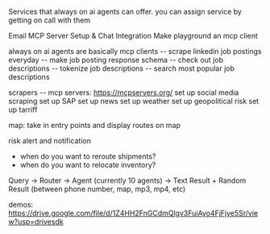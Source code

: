 
Services that always on ai agents can offer. you can assign service by getting on call with them

Email MCP Server Setup & Chat Integration
Make playground an mcp client

always on ai agents are basically mcp clients 
-- scrape linkedin job postings everyday
-- make job posting response schema
-- check out job descriptions
-- tokenize job descriptions
-- search most popular job descriptions



scrapers -- mcp servers: https://mcpservers.org/
set up social media scraping
set up SAP
set up news
set up weather
set up geopolitical risk 
set up tarriff



map:
take in entry points and display routes on map


risk alert and notification
- when do you want to reroute shipments?
- when do you want to relocate inventory?

Query -> Router -> Agent (currently 10 agents) -> Text Result + Random Result (between phone number, map, mp3, mp4, etc)

demos: https://drive.google.com/file/d/1Z4HH2FnGCdmQlgv3FuiAyo4FjFjye5Sr/view?usp=drivesdk

